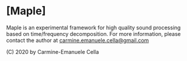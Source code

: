 # [Maple]

Maple is an experimental framework for high quality sound processing based on time/frequency decomposition.
For more information, please contact the author at carmine.emanuele.cella@gmail.com

(C) 2020 by Carmine-Emanuele Cella


